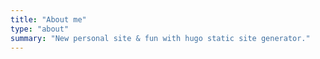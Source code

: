 ```yaml
---
title: "About me"
type: "about"
summary: "New personal site & fun with hugo static site generator."
---
```

